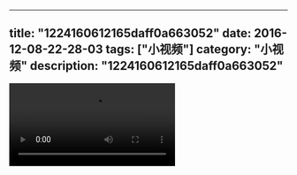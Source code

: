 
---
title: "1224160612165daff0a663052"
date: 2016-12-08-22-28-03
tags: ["小视频"]
category: "小视频"
description: "1224160612165daff0a663052"
---
<video src="http://ohtsqip0g.bkt.clouddn.com/1224160612165daff0a663052.mp4" controls="controls"></video>
